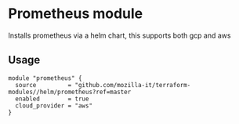 # Prometheus module
Installs prometheus via a helm chart, this supports both gcp and aws

## Usage

```hcl
module "prometheus" {
  source         = "github.com/mozilla-it/terraform-modules//helm/prometheus?ref=master
  enabled        = true
  cloud_provider = "aws"
}
```

